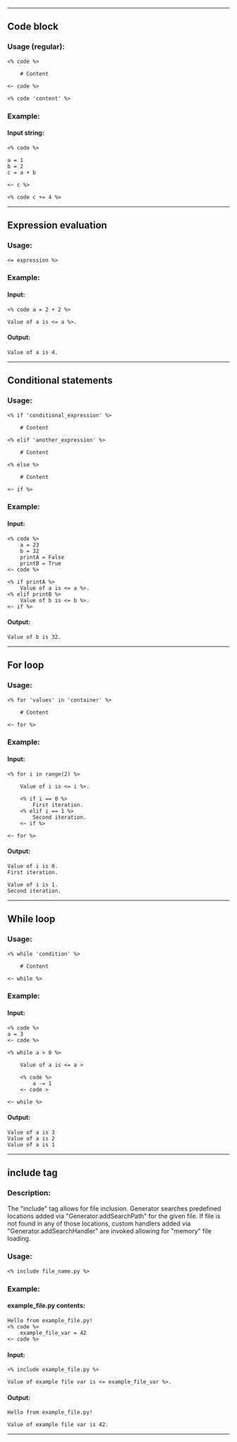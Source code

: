 -------------------------------------------------------------------------------
## Code block


### Usage (regular):
	<% code %>
    
        # Content
    
    <~ code %>
    
    <% code 'content' %>

### Example:

#### Input string:
	<% code %>
	
	a = 1
	b = 2
	c = a + b
		
	<~ c %>
	
	<% code c += 4 %> 

-------------------------------------------------------------------------------
## Expression evaluation


### Usage:

	<= expression %>


### Example:

#### Input:
	<% code a = 2 + 2 %>
	
	Value of a is <= a %>.
	
#### Output:
	Value of a is 4.
    
-------------------------------------------------------------------------------
## Conditional statements


### Usage:
    <% if 'conditional_expression' %>
    
        # Content
    
    <% elif 'another_expression' %>
    
        # Content
		
	<% else %>
	
		# Content
		
    <~ if %>


### Example:

#### Input:
	<% code %>
		a = 23
		b = 32
		printA = False
		printB = True
	<~ code %>

	<% if printA %>
		Value of a is <= a %>.
	<% elif printB %>
		Value of b is <= b %>.
	<~ if %>
	
#### Output:
	Value of b is 32.

-------------------------------------------------------------------------------
## For loop


### Usage:
    <% for 'values' in 'container' %>
    
        # Content
    
    <~ for %>


### Example:

#### Input:
	<% for i in range(2) %>
	
		Value of i is <= i %>.
		
		<% if i == 0 %>
			First iteration.
		<% elif i == 1 %>
			Second iteration.
		<~ if %>
		
	<~ for %>
	
#### Output:
	Value of i is 0.
	First iteration.
	
	Value of i is 1.
	Second iteration.

-------------------------------------------------------------------------------
## While loop


### Usage:
	<% while 'condition' %>
	
		# Content
		
	<~ while %>


### Example:

#### Input:
	<% code %>
	a = 3
	<~ code %>
	
	<% while a > 0 %>
	
		Value of a is <= a >
		
		<% code %>
			a -= 1
		<~ code >
	
	<~ while %>

#### Output:
	Value of a is 3
	Value of a is 2
	Value of a is 1

-------------------------------------------------------------------------------
## include tag


### Description:

The "include" tag allows for file inclusion. Generator searches predefined
locations added via "Generator.addSearchPath" for the given file. If file
is not found in any of those locations, custom handlers added via
"Generator.addSearchHandler" are invoked allowing for "memory" file loading.

### Usage:
	<% include file_name.py %>


### Example:

#### example_file.py contents:
    Hello from example_file.py!
    <% code %>
        example_file_var = 42
    <~ code %> 
		
#### Input:
    <% include example_file.py %>
	
    Value of example file var is <= example_file_var %>.

#### Output:
    Hello from example_file.py!
		
    Value of example file var is 42.

-------------------------------------------------------------------------------